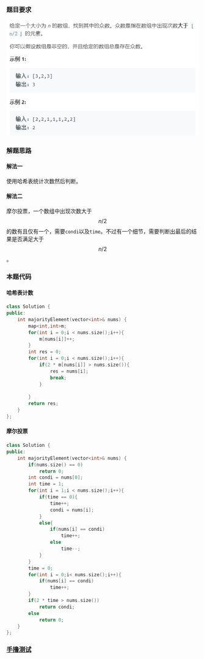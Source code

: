 ### 题目要求

![](./pic/169.png)

### 解题思路

#### 解法一

使用哈希表统计次数然后判断。

#### 解法二

摩尔投票，一个数组中出现次数大于$$n/2$$ 的数有且仅有一个，需要`condi`以及`time`。不过有一个细节，需要判断出最后的结果是否满足大于$$ n/2 $$ 。

### 本题代码

#### 哈希表计数 

```c++
class Solution {
public:
    int majorityElement(vector<int>& nums) {
        map<int,int>m;
        for(int i = 0;i < nums.size();i++){
            m[nums[i]]++;
        }
        int res = 0;
        for(int i = 0;i < nums.size();i++){
            if(2 * m[nums[i]] > nums.size()){
                res = nums[i];
                break;
            }
                
        }
        return res;
    }
};
```

#### 摩尔投票

```c++
class Solution {
public:
    int majorityElement(vector<int>& nums) {
        if(nums.size() == 0)
            return 0;
        int condi = nums[0];
        int time = 1;
        for(int i = 1;i < nums.size();i++){
            if(time == 0){
                time++;
                condi = nums[i];
            }
            else{
                if(nums[i] == condi)
                    time++;
                else
                    time--;
            }
        }
        time = 0;
        for(int i = 0;i< nums.size();i++){
            if(nums[i] == condi)
                time++;
        }
        if(2 * time > nums.size())
            return condi;
        else
            return 0;
    }
};
```



### [手撸测试](https://leetcode-cn.com/problems/majority-element/) 